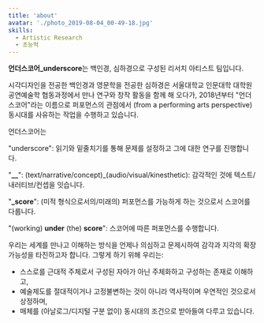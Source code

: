 ```yaml
---
title: 'about'
avatar: './photo_2019-08-04_00-49-18.jpg'
skills:
  - Artistic Research
  - 초능력
---
```


**언더스코어\_underscore**는 백인경, 심하경으로 구성된 리서치 아티스트 팀입니다.

시각디자인을 전공한 백인경과 영문학을 전공한 심하경은 서울대학교 인문대학 대학원 공연예술학 협동과정에서 만나 연구와 창작 활동을 함께 해 오다가, 2018년부터 "언더스코어"라는 이름으로 퍼포먼스의 관점에서 (from a performing arts perspective) 동시대를 사유하는 작업을 수행하고 있습니다.

언더스코어는

"underscore": 읽기와 밑줄치기를 통해 문제를 설정하고 그에 대한 연구를 진행합니다.

"**\_\_**": (text/narrative/concept)\_(audio/visual/kinesthetic): 감각적인 것에 텍스트/내러티브/컨셉을 잇습니다.

"**\_score**": (미적 형식으로서의/미래의) 퍼포먼스를 가능하게 하는 것으로서 스코어를 다룹니다.

"(working) **under** (the) **score**": 스코어에 따른 퍼포먼스를 수행합니다.

우리는 세계를 만나고 이해하는 방식을 언제나 의심하고 문제시하여 감각과 지각의 확장 가능성을 타진하고자 합니다. 그렇게 하기 위해 우리는:

- 스스로를 근대적 주체로서 구성된 자아가 아닌 주체화하고 구성하는 존재로 이해하고,
- 예술제도를 절대적이거나 고정불변하는 것이 아니라 역사적이며 우연적인 것으로서 상정하며,
- 매체를 (아날로그/디지털 구분 없이) 동시대의 조건으로 받아들여 다루고 있습니다.
